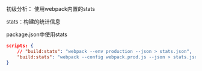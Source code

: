 初级分析： 使用webpack内置的stats

stats：构建的统计信息

package.json中使用stats
````json
scripts: {
    // "build:stats": "webpack --env production --json > stats.json",
    "build:stats": "webpack --config webpack.prod.js --json > stats.json"
}
````